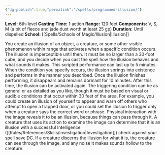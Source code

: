 ```yaml
---
{"dg-publish":true,"permalink":"/spells/programmed-illusion/"}
---
```


**Level:** 6th-level
**Casting Time:** 1 action
**Range:** 120 feet
**Components:** V, S, M (a bit of fleece and jade dust worth at least 25 gp)
**Duration:** Until dispelled
**School:** [[Spells/Schools of Magic/Illusion\|Illusion]]

You create an illusion of an object, a creature, or some other visible phenomenon within range that activates when a specific condition occurs. The illusion is imperceptible until then. It must be no larger than a 30-foot cube, and you decide when you cast the spell how the illusion behaves and what sounds it makes. This scripted performance can last up to 5 minutes.
When the condition you specify occurs, the illusion springs into existence and performs in the manner you described. Once the illusion finishes performing, it disappears and remains dormant for 10 minutes. After this time, the illusion can be activated again.
The triggering condition can be as general or as detailed as you like, though it must be based on visual or audible conditions that occur within 30 feet of the area. For example, you could create an illusion of yourself to appear and warn off others who attempt to open a trapped door, or you could set the illusion to trigger only when a creature says the correct word or phrase.
Physical interaction with the image reveals it to be an illusion, because things can pass through it. A creature that uses its action to examine the image can determine that it is an illusion with a successful Intelligence ([[Rules/References/Skills/Investigation\|Investigation]]) check against your spell save DC. If a creature discerns the illusion for what it is, the creature can see through the image, and any noise it makes sounds hollow to the creature.